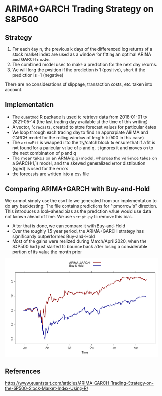 # ARIMA+GARCH Trading Strategy on S&P500 
## Strategy
1. For each day n, the previous k days of the differenced log returns of a stock market index are used as a window for fitting an optimal ARIMA and GARCH model.
2. The combined model used to make a prediction for the next day returns.
3. We will long the position if the prediction is 1 (positive), short if the prediction is -1 (negative)

There are no considerations of slippage, transaction costs, etc. taken into account.

## Implementation
- The `quantmod` R package is used to retrieve data from 2018-01-01 to 2021-05-14 (the last trading day available at the time of this writing)
- A vector, `forecasts`, created to store forecast values for particular dates
- We loop through each trading day to find an approrpiate ARIMA and GARCH model for the rolling window of length `k` (500 in this case)
- The `arimaFit` is wrapped into the try/catch block to ensure that if a fit is not found for a paricular value of p and q, it ignores it and moves on to the next combination of p and q
- The mean takes on an ARMA(p,q) model, whereas the variance takes on a GARCH(1,1) model, and the skewed generalized error distribution (sged) is used for the errors
- the forecasts are written into a csv file

## Comparing ARIMA+GARCH with Buy-and-Hold
We cannot simply use the csv file we generated from our implementation to do any backtesting: The file contains predictions for "tomorrow's" direction. This introduces a look-ahead bias as the prediction value would use data not known ahead of time. We use `script.py` to remove this bias.

- After that is done, we can compare it with Buy-and-Hold
- Over the roughly 1.5 year period, the ARIMA+GARCH strategy has significantly outperformed Buy-and-Hold
- Most of the gains were realized during March/April 2020, when the S&P500 had just started to bounce back after losing a considerable portion of its value the month prior

<img src="./Rplot.png" alt="alt text" width="1000">


## References
https://www.quantstart.com/articles/ARIMA-GARCH-Trading-Strategy-on-the-SP500-Stock-Market-Index-Using-R/
